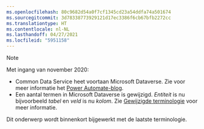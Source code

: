 ```yaml
---
ms.openlocfilehash: 80c9682d54a0f7cf1345cd23a54ddfa74a501674
ms.sourcegitcommit: 3d78338773929121d17ec3386f6cb67bfb2272cc
ms.translationtype: HT
ms.contentlocale: nl-NL
ms.lasthandoff: 04/27/2021
ms.locfileid: "5951158"
---
```

> [!NOTE]
> Met ingang van november 2020:
>
> - Common Data Service heet voortaan Microsoft Dataverse. Zie voor meer informatie het [Power Automate-blog](https://aka.ms/PAuAppBlog).
> - Een aantal termen in Microsoft Dataverse is gewijzigd. *Entiteit* is nu bijvoorbeeld *tabel* en *veld* is nu *kolom*. Zie [Gewijzigde terminologie](/powerapps/maker/data-platform/data-platform-intro) voor meer informatie.
>
> Dit onderwerp wordt binnenkort bijgewerkt met de laatste terminologie.